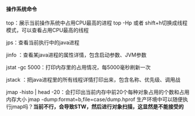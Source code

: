 #### 操作系统命令
top：展示当前操作系统中占用CPU最高的进程
    top -Hp <PID> 或者 shift+h切换成线程模式，可以查看占用CPU最高的线程

jps：查看当前执行中的java进程

jinfo <PID>：查看某java进程的属性详情，包含启动参数、JVM参数

jstat -gc <PID> 5000：打印内存里的占用情况，每5000毫秒刷新一次

jstack <PID>：把java进程里的所有线程详情打印出来，包含名称、优先级、调用战

jmap -histo <PID> | head -20：会打印出当前内存中前20个每种对象占用的个数和占用内存大小
    jmap -dump:format=b,file=case/dump.hprof <PID>
    生产环境中可以随便执行jmap吗？**当前不行，会导致STW，然后进行对象扫描，这显然是不能接受的**